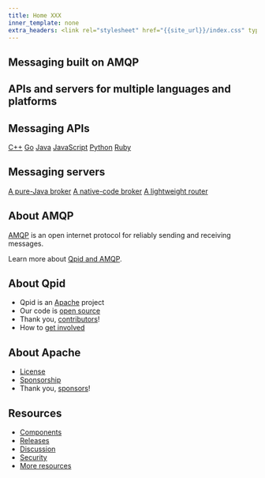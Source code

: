 ```yaml
---
title: Home XXX
inner_template: none
extra_headers: <link rel="stylesheet" href="{{site_url}}/index.css" type="text/css" async="async"/>
---
```


<section id="-qpid-intro" markdown="1">

# Messaging built on AMQP

## APIs and servers for multiple languages and platforms

</section>

<section id="-components" markdown="1">
<section id="-messaging-apis" markdown="1">

## Messaging APIs

<nav id="-messaging-api-navigation">
  <a href="">C++</a>
  <a href="">Go</a>
  <a href="">Java</a>
  <a href="">JavaScript</a>
  <a href="">Python</a>
  <a href="">Ruby</a>
</nav>

</section>
<section id="-messaging-servers" markdown="1">

## Messaging servers

<nav id="-messaging-server-navigation">
  <a href="">A pure-Java broker</a>
  <a href="">A native-code broker</a>
  <a href="">A lightweight router</a>
</nav>

</section>
</section>

<section id="-about-topics" markdown="1">
<section id="-about-amqp" markdown="1">

## About AMQP

[AMQP]({{site_url}}/amqp/index.html) is an open internet protocol for
reliably sending and receiving messages.

Learn more about [Qpid and AMQP]({{site_url}}/overview.html).

</section>
<section id="-about-qpid" markdown="1">

## About Qpid

 - Qpid is an [Apache](http://www.apache.org/) project
 - Our code is [open source](http://www.apache.org/licenses/LICENSE-2.0)
 - Thank you, [contributors]({{site_url}}/contributors.html)!
 - How to [get involved]({{site_url}}/get-involved.html)

</section>
<section id="-about-apache" markdown="1">

## About Apache

 - [License](http://www.apache.org/licenses/)
 - [Sponsorship](http://www.apache.org/foundation/sponsorship.html)
 - Thank you, [sponsors](http://www.apache.org/foundation/thanks.html)!

</section>
</section>

<section id="-resources" markdown="1">

## Resources

 - [Components]({{site_url}}/components/index.html)
 - [Releases]({{site_url}}/releases/index.html)
 - [Discussion]({{site_url}}/discussion.html)
 - [Security]({{site_url}}/security.html)
 - [More resources]({{site_url}}/resources.html)

</section>

<div id="-xxx"></div>
